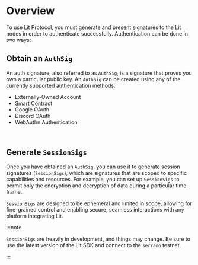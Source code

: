 # Overview

To use Lit Protocol, you must generate and present signatures to the Lit nodes in order to authenticate successfully. Authentication can be done in two ways:

## Obtain an `AuthSig`

An auth signature, also referred to as `AuthSig`, is a signature that proves you own a particular public key. An `AuthSig` can be created using any of the currently supported authentication methods:

- Externally-Owned Account
- Smart Contract
- Google OAuth
- Discord OAuth
- WebAuthn Authentication

<br/>

## Generate `SessionSigs`

Once you have obtained an `AuthSig`, you can use it to generate session signatures (`SessionSigs`), which are signatures that are scoped to specific capabilities and resources. For example, you can set up `SessionSigs` to permit only the encryption and decryption of data during a particular time frame.

`SessionSigs` are designed to be ephemeral and limited in scope, allowing for fine-grained control and enabling secure, seamless interactions with any platform integrating Lit.

:::note

`SessionSigs` are heavily in development, and things may change. Be sure to use the latest version of the Lit SDK and connect to the `serrano` testnet.

:::